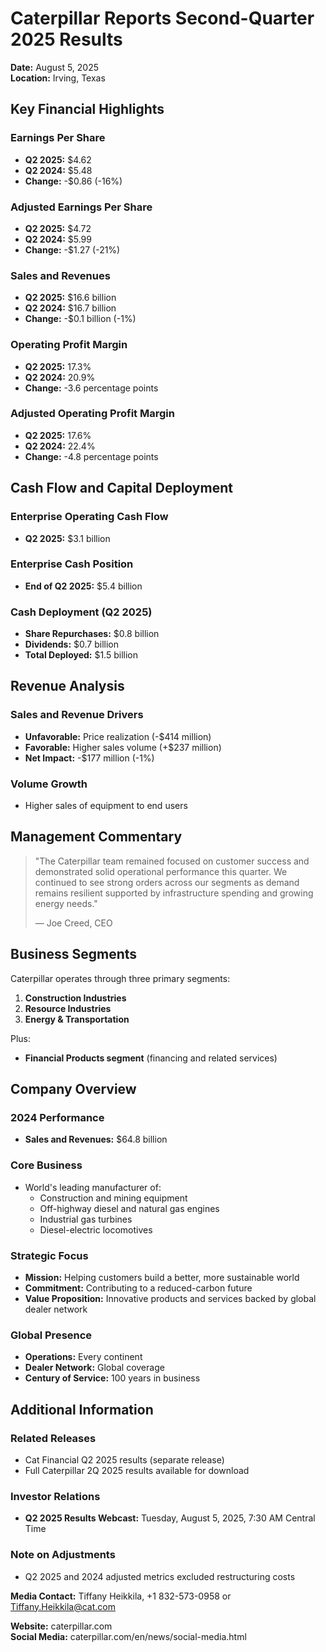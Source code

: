 # Caterpillar Reports Second-Quarter 2025 Results

**Date:** August 5, 2025  
**Location:** Irving, Texas

## Key Financial Highlights

### Earnings Per Share
- **Q2 2025:** $4.62
- **Q2 2024:** $5.48
- **Change:** -$0.86 (-16%)

### Adjusted Earnings Per Share
- **Q2 2025:** $4.72
- **Q2 2024:** $5.99
- **Change:** -$1.27 (-21%)

### Sales and Revenues
- **Q2 2025:** $16.6 billion
- **Q2 2024:** $16.7 billion
- **Change:** -$0.1 billion (-1%)

### Operating Profit Margin
- **Q2 2025:** 17.3%
- **Q2 2024:** 20.9%
- **Change:** -3.6 percentage points

### Adjusted Operating Profit Margin
- **Q2 2025:** 17.6%
- **Q2 2024:** 22.4%
- **Change:** -4.8 percentage points

## Cash Flow and Capital Deployment

### Enterprise Operating Cash Flow
- **Q2 2025:** $3.1 billion

### Enterprise Cash Position
- **End of Q2 2025:** $5.4 billion

### Cash Deployment (Q2 2025)
- **Share Repurchases:** $0.8 billion
- **Dividends:** $0.7 billion
- **Total Deployed:** $1.5 billion

## Revenue Analysis

### Sales and Revenue Drivers
- **Unfavorable:** Price realization (-$414 million)
- **Favorable:** Higher sales volume (+$237 million)
- **Net Impact:** -$177 million (-1%)

### Volume Growth
- Higher sales of equipment to end users

## Management Commentary

> "The Caterpillar team remained focused on customer success and demonstrated solid operational performance this quarter. We continued to see strong orders across our segments as demand remains resilient supported by infrastructure spending and growing energy needs."
> 
> — Joe Creed, CEO

## Business Segments

Caterpillar operates through three primary segments:
1. **Construction Industries**
2. **Resource Industries** 
3. **Energy & Transportation**

Plus:
- **Financial Products segment** (financing and related services)

## Company Overview

### 2024 Performance
- **Sales and Revenues:** $64.8 billion

### Core Business
- World's leading manufacturer of:
  - Construction and mining equipment
  - Off-highway diesel and natural gas engines
  - Industrial gas turbines
  - Diesel-electric locomotives

### Strategic Focus
- **Mission:** Helping customers build a better, more sustainable world
- **Commitment:** Contributing to a reduced-carbon future
- **Value Proposition:** Innovative products and services backed by global dealer network

### Global Presence
- **Operations:** Every continent
- **Dealer Network:** Global coverage
- **Century of Service:** 100 years in business

## Additional Information

### Related Releases
- Cat Financial Q2 2025 results (separate release)
- Full Caterpillar 2Q 2025 results available for download

### Investor Relations
- **Q2 2025 Results Webcast:** Tuesday, August 5, 2025, 7:30 AM Central Time

### Note on Adjustments
- Q2 2025 and 2024 adjusted metrics excluded restructuring costs

**Media Contact:** Tiffany Heikkila, +1 832-573-0958 or Tiffany.Heikkila@cat.com

**Website:** caterpillar.com  
**Social Media:** caterpillar.com/en/news/social-media.html
